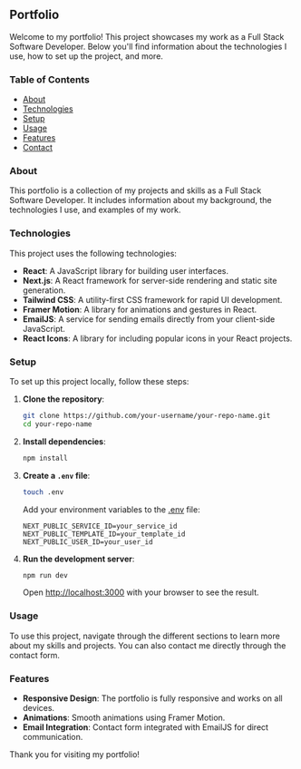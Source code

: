 ## Portfolio

Welcome to my portfolio! This project showcases my work as a Full Stack Software Developer. Below you'll find information about the technologies I use, how to set up the project, and more.

### Table of Contents
- [About](#about)
- [Technologies](#technologies)
- [Setup](#setup)
- [Usage](#usage)
- [Features](#features)
- [Contact](#contact)

### About
This portfolio is a collection of my projects and skills as a Full Stack Software Developer. It includes information about my background, the technologies I use, and examples of my work.

### Technologies
This project uses the following technologies:
- **React**: A JavaScript library for building user interfaces.
- **Next.js**: A React framework for server-side rendering and static site generation.
- **Tailwind CSS**: A utility-first CSS framework for rapid UI development.
- **Framer Motion**: A library for animations and gestures in React.
- **EmailJS**: A service for sending emails directly from your client-side JavaScript.
- **React Icons**: A library for including popular icons in your React projects.

### Setup
To set up this project locally, follow these steps:

1. **Clone the repository**:
    ```sh
    git clone https://github.com/your-username/your-repo-name.git
    cd your-repo-name
    ```

2. **Install dependencies**:
    ```sh
    npm install
    ```

3. **Create a `.env` file**:
    ```sh
    touch .env
    ```

    Add your environment variables to the [.env](http://_vscodecontentref_/1) file:
    ```env
    NEXT_PUBLIC_SERVICE_ID=your_service_id
    NEXT_PUBLIC_TEMPLATE_ID=your_template_id
    NEXT_PUBLIC_USER_ID=your_user_id
    ```

4. **Run the development server**:
    ```sh
    npm run dev
    ```

    Open [http://localhost:3000](http://localhost:3000) with your browser to see the result.

### Usage
To use this project, navigate through the different sections to learn more about my skills and projects. You can also contact me directly through the contact form.

### Features
- **Responsive Design**: The portfolio is fully responsive and works on all devices.
- **Animations**: Smooth animations using Framer Motion.
- **Email Integration**: Contact form integrated with EmailJS for direct communication.

Thank you for visiting my portfolio!